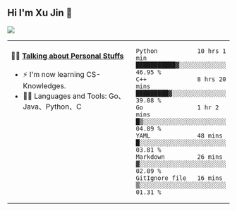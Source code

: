 
## Hi I'm Xu Jin 👋
![](https://komarev.com/ghpvc/?username=jiayouxujin&color=brightgreen&label=PROFILE+VIEWS)



<table align="center">
<tr>
<td valign="top" width="60%">

#### 🏋️‍♀️ <a href="https://github.com/jiayouxujin" target="_blank">Talking about Personal Stuffs</a>
<!-- recent_releases starts -->

- ⚡  I'm now learning CS-Knowledges.  
- 🏊‍♂️ Languages and Tools: Go、Java、Python、C
<!-- recent_releases ends -->
</td>
<td>
 
<!--START_SECTION:waka-->

```text
Python           10 hrs 1 min    ███████████▓░░░░░░░░░░░░░   46.95 %
C++              8 hrs 20 mins   █████████▓░░░░░░░░░░░░░░░   39.08 %
Go               1 hr 2 mins     █▒░░░░░░░░░░░░░░░░░░░░░░░   04.89 %
YAML             48 mins         █░░░░░░░░░░░░░░░░░░░░░░░░   03.81 %
Markdown         26 mins         ▓░░░░░░░░░░░░░░░░░░░░░░░░   02.09 %
GitIgnore file   16 mins         ▒░░░░░░░░░░░░░░░░░░░░░░░░   01.31 %
```

<!--END_SECTION:waka-->
 
</td>
</tr>
</table>





